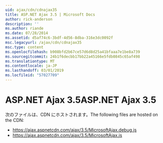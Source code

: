 ```yaml
---
uid: ajax/cdn/cdnajax35
title: ASP.NET Ajax 3.5 | Microsoft Docs
author: rick-anderson
description: ''
ms.author: riande
ms.date: 07/28/2014
ms.assetid: d5af74c6-3bdf-4d56-8dba-316e3dc0092f
msc.legacyurl: /ajax/cdn/cdnajax35
msc.type: content
ms.openlocfilehash: b908bfd2b67ce57d6d8d25a41bfaaa7e1be8a739
ms.sourcegitcommit: 24b1f6decbb17bb22a45166e5fdb0845c65af498
ms.translationtype: MT
ms.contentlocale: ja-JP
ms.lasthandoff: 03/01/2019
ms.locfileid: "57027709"
---
```

<a name="aspnet-ajax-35"></a><span data-ttu-id="216a9-102">ASP.NET Ajax 3.5</span><span class="sxs-lookup"><span data-stu-id="216a9-102">ASP.NET Ajax 3.5</span></span>
====================
<span data-ttu-id="216a9-103">次のファイルは、CDN にホストされます。</span><span class="sxs-lookup"><span data-stu-id="216a9-103">The following files are hosted on the CDN:</span></span>

- https://ajax.aspnetcdn.com/ajax/3.5/MicrosoftAjax.debug.js
- https://ajax.aspnetcdn.com/ajax/3.5/MicrosoftAjax.js
